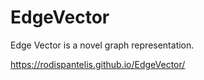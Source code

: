 # EdgeVector
Edge Vector is a novel graph representation.

https://rodispantelis.github.io/EdgeVector/
